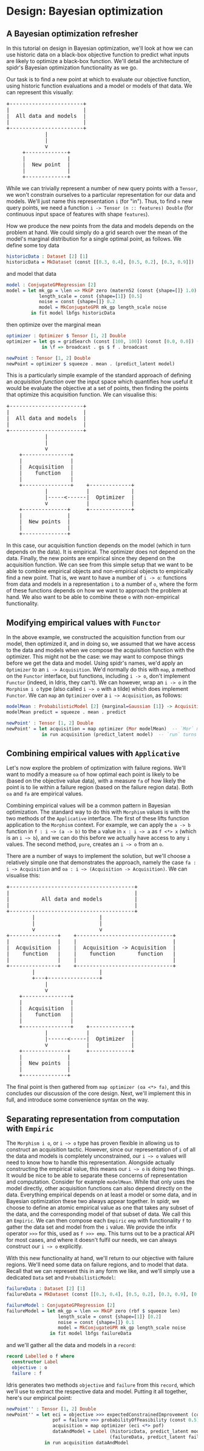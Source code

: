 <!--
Copyright 2021 Joel Berkeley

Licensed under the Apache License, Version 2.0 (the "License");
you may not use this file except in compliance with the License.
You may obtain a copy of the License at

    http://www.apache.org/licenses/LICENSE-2.0

Unless required by applicable law or agreed to in writing, software
distributed under the License is distributed on an "AS IS" BASIS,
WITHOUT WARRANTIES OR CONDITIONS OF ANY KIND, either express or implied.
See the License for the specific language governing permissions and
limitations under the License.
-->
# Design: Bayesian optimization

## A Bayesian optimization refresher

In this tutorial on design in Bayesian optimization, we'll look at how we can use historic data on a black-box objective function to predict what inputs are likely to optimize a black-box function. We'll detail the architecture of spidr's Bayesian optimization functionality as we go.

Our task is to find a new point at which to evaluate our objective function, using historic function evaluations and a model or models of that data. We can represent this visually:

<pre>
+-----------------------+
|                       |
|  All data and models  |
|                       |
+-----------------------+
            |
            |
            v
     +-------------+
     |             |
     |  New point  |
     |             |
     +-------------+
</pre>

While we can trivially represent a number of new query points with a `Tensor`, we won't constrain ourselves to a particular representation for our data and models. We'll just name this representation `i` (for "in"). Thus, to find `n` new query points, we need a function `i -> Tensor (n :: features) Double` (for continuous input space of features with shape `features`).

How we produce the new points from the data and models depends on the problem at hand. We could simply do a grid search over the mean of the model's marginal distribution for a single optimal point, as follows. We define some toy data

<!-- idris
import Tensor
import BayesianOptimization
import Model
import Model.GaussianProcess
import Model.Kernel
import Model.MeanFunction
import Distribution
import Optimize
import Util
-->
```idris
historicData : Dataset [2] [1]
historicData = MkDataset (const [[0.3, 0.4], [0.5, 0.2], [0.3, 0.9]]) (const [[1.2], [-0.5], [0.7]])
```

and model that data

```idris
model : ConjugateGPRegression [2]
model = let mk_gp = \len => MkGP zero (matern52 (const {shape=[]} 1.0) $ squeeze len)
            length_scale = const {shape=[1]} [0.5]
            noise = const {shape=[]} 0.2
            model = MkConjugateGPR mk_gp length_scale noise
         in fit model lbfgs historicData
```

then optimize over the marginal mean

```idris
optimizer : Optimizer $ Tensor [1, 2] Double
optimizer = let gs = gridSearch (const [100, 100]) (const [0.0, 0.0]) (const [1.0, 1.0])
             in \f => broadcast . gs $ f . broadcast

newPoint : Tensor [1, 2] Double
newPoint = optimizer $ squeeze . mean . (predict_latent model)
```

This is a particularly simple example of the standard approach of defining an _acquisition function_ over the input space which quantifies how useful it would be evaluate the objective at a set of points, then finding the points that optimize this acquisition function. We can visualise this:

<pre>
+-----------------------+
|                       |
|  All data and models  |
|                       |
+-----------------------+
            |
            |
            v
    +---------------+
    |               |
    |  Acquisition  |
    |    function   |
    |               |
    +---------------+    +-------------+
            |            |             |
            |-----<------|  Optimizer  |
            v            |             |
    +--------------+     +-------------+
    |              |
    |  New points  |
    |              |
    +--------------+
</pre>

In this case, our acquisition function depends on the model (which in turn depends on the data). It is empirical. The optimizer does not depend on the data. Finally, the new points are empirical since they depend on the acquisition function. We can see from this simple setup that we want to be able to combine empirical objects and non-empirical objects to empirically find a new point. That is, we want to have a number of `i -> o`: functions from data and models in a representation `i` to a number of `o`, where the form of these functions depends on how we want to approach the problem at hand. We also want to be able to combine these `o` with non-empirical functionality.

## Modifying empirical values with `Functor`

In the above example, we constructed the acquisition function from our model, then optimized it, and in doing so, we assumed that we have access to the data and models when we compose the acquisition function with the optimizer. This might not be the case: we may want to compose things before we get the data and model. Using spidr's names, we'd apply an `Optimizer` to an `i -> Acquisition`. We'd normally do this with `map`, a method on the `Functor` interface, but functions, including `i -> o`, don't implement `Functor` (indeed, in Idris, they can't). We can however, wrap an `i -> o` in the `Morphism i o` type (also called `i ~> o` with a tilde) which does implement `Functor`. We can `map` an `Optimizer` over a `i ~> Acquisition`, as follows:

```idris
modelMean : ProbabilisticModel [2] {marginal=Gaussian [1]} -> Acquisition 1 [2]
modelMean predict = squeeze . mean . predict

newPoint' : Tensor [1, 2] Double
newPoint' = let acquisition = map optimizer (Mor modelMean)  -- `Mor` makes a `Morphism`
             in run acquisition (predict_latent model)  -- `run` turns a `Morphism` into a function
```

## Combining empirical values with `Applicative`

Let's now explore the problem of optimization with failure regions. We'll want to modify a measure `oa` of how optimal each point is likely to be (based on the objective value data), with a measure `fa` of how likely the point is to lie within a failure region (based on the failure region data). Both `oa` and `fa` are empirical values.

Combining empirical values will be a common pattern in Bayesian optimization. The standard way to do this with `Morphism` values is with the two methods of the `Applicative` interface. The first of these lifts function application to the `Morphism` context. For example, we can apply the `a -> b` function in `f : i ~> (a -> b)` to the `a` value in `x : i ~> a` as `f <*> x` (which is an `i ~> b`), and we can do this before we actually have access to any `i` values. The second method, `pure`, creates an `i ~> o` from an `o`.

There are a number of ways to implement the solution, but we'll choose a relatively simple one that demonstrates the approach, namely the case `fa : i ~> Acquisition` and `oa : i ~> (Acquisition -> Acquisition)`. We can visualise this:

<pre>
+---------------------------------------+
|                                       |
|          All data and models          |
|                                       |
+---------------------------------------+
        |                    |
        |                    |
        v                    v
+---------------+    +------------------------------+
|               |    |                              |
|  Acquisition  |    |  Acquisition -> Acquisition  |
|    function   |    |    function       function   |
|               |    |                              |
+---------------+    +------------------------------+
        |                    |
        +---+----------------+
            |
            v
    +---------------+
    |               |
    |  Acquisition  |
    |    function   |
    |               |
    +---------------+    +-------------+
            |            |             |
            |------<-----|  Optimizer  |
            v            |             |
    +--------------+     +-------------+
    |              |
    |  New points  |
    |              |
    +--------------+
</pre>

The final point is then gathered from `map optimizer (oa <*> fa)`, and this concludes our discussion of the core design. Next, we'll implement this in full, and introduce some convenience syntax on the way.

## Separating representation from computation with `Empiric`

The `Morphism i o`, or `i ~> o` type has proven flexible in allowing us to construct an acquisition tactic. However, since our representation of `i` of all the data and models is completely unconstrained, our `i ~> o` values will need to know how to handle this representation. Alongside actually constructing the empirical value, this means our `i ~> o` is doing two things. It would be nice to be able to separate these concerns of representation and computation. Consider for example `modelMean`. While that only uses the model directly, other acquisition functions can also depend directly on the data. Everything empirical depends on at least a model or some data, and in Bayesian optimization these two always appear together. In spidr, we choose to define an atomic empirical value as one that takes any subset of the data, and the corresponding model of that subset of data. We call this an `Empiric`. We can then compose each `Empiric` `emp` with functionality `f` to gather the data set and model from the `i` value. We provide the infix operator `>>>` for this, used as `f >>> emp`. This turns out to be a practical API for most cases, and where it doesn't fulfil our needs, we can always construct our `i ~> o` explicitly.

With this new functionality at hand, we'll return to our objective with failure regions. We'll need some data on failure regions, and to model that data. Recall that we can represent this in any form we like, and we'll simply use a dedicated `Data` set and `ProbabilisticModel`:

```idris
failureData : Dataset [2] [1]
failureData = MkDataset (const [[0.3, 0.4], [0.5, 0.2], [0.3, 0.9], [0.7, 0.1]]) (const [[0], [0], [0], [1]])

failureModel : ConjugateGPRegression [2]
failureModel = let mk_gp = \len => MkGP zero (rbf $ squeeze len)
                   length_scale = const {shape=[1]} [0.2]
                   noise = const {shape=[]} 0.1
                   model = MkConjugateGPR mk_gp length_scale noise
                in fit model lbfgs failureData
```

and we'll gather all the data and models in a `record`:

```idris
record Labelled o f where
  constructor Label
  objective : o
  failure : f
```

Idris generates two methods `objective` and `failure` from this `record`, which we'll use to extract the respective data and model. Putting it all together, here's our empirical point:

```idris
newPoint'' : Tensor [1, 2] Double
newPoint'' = let eci = objective >>> expectedConstrainedImprovement (const 0.5)
                 pof = failure >>> probabilityOfFeasibility (const 0.5)
                 acquisition = map optimizer (eci <*> pof)
                 dataAndModel = Label (historicData, predict_latent model)
                                      (failureData, predict_latent failureModel)
              in run acquisition dataAndModel
```
